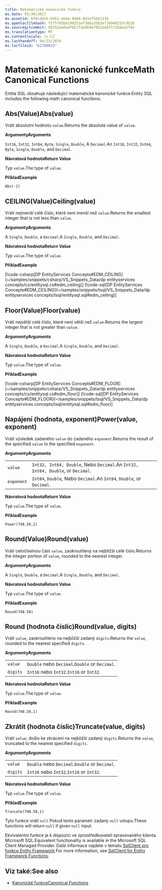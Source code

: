 ```yaml
---
title: Matematické kanonické funkce
ms.date: 03/30/2017
ms.assetid: 6f6cddc6-b561-4ebe-84b6-841ef5b4113b
ms.openlocfilehash: f575785bb198251ef50ba3563e736946253c9526
ms.sourcegitcommit: 9b552addadfb57fab0b9e7852ed4f1f1b8a42f8e
ms.translationtype: MT
ms.contentlocale: cs-CZ
ms.lasthandoff: 04/23/2019
ms.locfileid: "61760633"
---
```

# <a name="math-canonical-functions"></a><span data-ttu-id="9643f-102">Matematické kanonické funkce</span><span class="sxs-lookup"><span data-stu-id="9643f-102">Math Canonical Functions</span></span>

<span data-ttu-id="9643f-103">Entita SQL obsahuje následující matematické kanonické funkce:</span><span class="sxs-lookup"><span data-stu-id="9643f-103">Entity SQL includes the following math canonical functions:</span></span>
  
## <a name="absvalue"></a><span data-ttu-id="9643f-104">Abs(Value)</span><span class="sxs-lookup"><span data-stu-id="9643f-104">Abs(value)</span></span>

<span data-ttu-id="9643f-105">Vrátí absolutní hodnotu `value`.</span><span class="sxs-lookup"><span data-stu-id="9643f-105">Returns the absolute value of `value`.</span></span>

<span data-ttu-id="9643f-106">**Argumenty**</span><span class="sxs-lookup"><span data-stu-id="9643f-106">**Arguments**</span></span>

<span data-ttu-id="9643f-107">`Int16`, `Int32`, `Int64`, `Byte`, `Single`, `Double`, A `Decimal`.</span><span class="sxs-lookup"><span data-stu-id="9643f-107">An `Int16`, `Int32`, `Int64`, `Byte`, `Single`, `Double`, and `Decimal`.</span></span>

<span data-ttu-id="9643f-108">**Návratová hodnota**</span><span class="sxs-lookup"><span data-stu-id="9643f-108">**Return Value**</span></span>

<span data-ttu-id="9643f-109">Typ `value`.</span><span class="sxs-lookup"><span data-stu-id="9643f-109">The type of `value`.</span></span>

<span data-ttu-id="9643f-110">**Příklad**</span><span class="sxs-lookup"><span data-stu-id="9643f-110">**Example**</span></span>

`Abs(-2)`

## <a name="ceilingvalue"></a><span data-ttu-id="9643f-111">CEILING(Value)</span><span class="sxs-lookup"><span data-stu-id="9643f-111">Ceiling(value)</span></span>

<span data-ttu-id="9643f-112">Vrátí nejmenší celé číslo, které není menší než `value`.</span><span class="sxs-lookup"><span data-stu-id="9643f-112">Returns the smallest integer that is not less than `value`.</span></span>

<span data-ttu-id="9643f-113">**Argumenty**</span><span class="sxs-lookup"><span data-stu-id="9643f-113">**Arguments**</span></span>

<span data-ttu-id="9643f-114">A `Single`, `Double`, a `Decimal`.</span><span class="sxs-lookup"><span data-stu-id="9643f-114">A `Single`, `Double`, and `Decimal`.</span></span>

<span data-ttu-id="9643f-115">**Návratová hodnota**</span><span class="sxs-lookup"><span data-stu-id="9643f-115">**Return Value**</span></span>

<span data-ttu-id="9643f-116">Typ `value`.</span><span class="sxs-lookup"><span data-stu-id="9643f-116">The type of `value`.</span></span>

<span data-ttu-id="9643f-117">**Příklad**</span><span class="sxs-lookup"><span data-stu-id="9643f-117">**Example**</span></span>

[!code-csharp[DP EntityServices Concepts#EDM_CEILING](~/samples/snippets/csharp/VS_Snippets_Data/dp entityservices concepts/cs/entitysql.cs#edm_ceiling)]
[!code-sql[DP EntityServices Concepts#EDM_CEILING](~/samples/snippets/tsql/VS_Snippets_Data/dp entityservices concepts/tsql/entitysql.sql#edm_ceiling)]

## <a name="floorvalue"></a><span data-ttu-id="9643f-118">Floor(Value)</span><span class="sxs-lookup"><span data-stu-id="9643f-118">Floor(value)</span></span>

<span data-ttu-id="9643f-119">Vrátí největší celé číslo, které není větší než `value`.</span><span class="sxs-lookup"><span data-stu-id="9643f-119">Returns the largest integer that is not greater than `value`.</span></span>

<span data-ttu-id="9643f-120">**Argumenty**</span><span class="sxs-lookup"><span data-stu-id="9643f-120">**Arguments**</span></span>

<span data-ttu-id="9643f-121">A `Single`, `Double`, a `Decimal`.</span><span class="sxs-lookup"><span data-stu-id="9643f-121">A `Single`, `Double`, and `Decimal`.</span></span>

<span data-ttu-id="9643f-122">**Návratová hodnota**</span><span class="sxs-lookup"><span data-stu-id="9643f-122">**Return Value**</span></span>

<span data-ttu-id="9643f-123">Typ `value`.</span><span class="sxs-lookup"><span data-stu-id="9643f-123">The type of `value`.</span></span>

<span data-ttu-id="9643f-124">**Příklad**</span><span class="sxs-lookup"><span data-stu-id="9643f-124">**Example**</span></span>

[!code-csharp[DP EntityServices Concepts#EDM_FLOOR](~/samples/snippets/csharp/VS_Snippets_Data/dp entityservices concepts/cs/entitysql.cs#edm_floor)]
[!code-sql[DP EntityServices Concepts#EDM_FLOOR](~/samples/snippets/tsql/VS_Snippets_Data/dp entityservices concepts/tsql/entitysql.sql#edm_floor)]

## <a name="powervalue-exponent"></a><span data-ttu-id="9643f-125">Napájení (hodnota, exponent)</span><span class="sxs-lookup"><span data-stu-id="9643f-125">Power(value, exponent)</span></span>

<span data-ttu-id="9643f-126">Vrátí výsledek zadaného `value` do zadaného `exponent`.</span><span class="sxs-lookup"><span data-stu-id="9643f-126">Returns the result of the specified `value` to the specified `exponent`.</span></span>

<span data-ttu-id="9643f-127">**Argumenty**</span><span class="sxs-lookup"><span data-stu-id="9643f-127">**Arguments**</span></span>

|  |  |
|--|--|
|`value` | <span data-ttu-id="9643f-128">`Int32, Int64, Double`, Nebo `Decimal`.</span><span class="sxs-lookup"><span data-stu-id="9643f-128">An `Int32, Int64, Double`, or `Decimal`.</span></span> |
|`exponent` | <span data-ttu-id="9643f-129">`Int64`, `Double`, Nebo `Decimal`.</span><span class="sxs-lookup"><span data-stu-id="9643f-129">An `Int64`, `Double`, or `Decimal`.</span></span> |

<span data-ttu-id="9643f-130">**Návratová hodnota**</span><span class="sxs-lookup"><span data-stu-id="9643f-130">**Return Value**</span></span>

<span data-ttu-id="9643f-131">Typ `value`.</span><span class="sxs-lookup"><span data-stu-id="9643f-131">The type of `value`.</span></span>

<span data-ttu-id="9643f-132">**Příklad**</span><span class="sxs-lookup"><span data-stu-id="9643f-132">**Example**</span></span>

`Power(748.58,2)`

## <a name="roundvalue"></a><span data-ttu-id="9643f-133">Round(Value)</span><span class="sxs-lookup"><span data-stu-id="9643f-133">Round(value)</span></span>

<span data-ttu-id="9643f-134">Vrátí celočíselnou část `value`, zaokrouhlený na nejbližší celé číslo.</span><span class="sxs-lookup"><span data-stu-id="9643f-134">Returns the integer portion of `value`, rounded to the nearest integer.</span></span>

<span data-ttu-id="9643f-135">**Argumenty**</span><span class="sxs-lookup"><span data-stu-id="9643f-135">**Arguments**</span></span>

<span data-ttu-id="9643f-136">A `Single`, `Double`, a `Decimal`.</span><span class="sxs-lookup"><span data-stu-id="9643f-136">A `Single`, `Double`, and `Decimal`.</span></span>

<span data-ttu-id="9643f-137">**Návratová hodnota**</span><span class="sxs-lookup"><span data-stu-id="9643f-137">**Return Value**</span></span>

<span data-ttu-id="9643f-138">Typ `value`.</span><span class="sxs-lookup"><span data-stu-id="9643f-138">The type of `value`.</span></span>

<span data-ttu-id="9643f-139">**Příklad**</span><span class="sxs-lookup"><span data-stu-id="9643f-139">**Example**</span></span>

`Round(748.58)`

## <a name="roundvalue-digits"></a><span data-ttu-id="9643f-140">Round (hodnota číslic)</span><span class="sxs-lookup"><span data-stu-id="9643f-140">Round(value, digits)</span></span>

<span data-ttu-id="9643f-141">Vrátí `value`, zaokrouhleno na nejbližší zadaný `digits`.</span><span class="sxs-lookup"><span data-stu-id="9643f-141">Returns the `value`, rounded to the nearest specified `digits`.</span></span>

<span data-ttu-id="9643f-142">**Argumenty**</span><span class="sxs-lookup"><span data-stu-id="9643f-142">**Arguments**</span></span>

|  |  |
|--|--|
|`value`|<span data-ttu-id="9643f-143">`Double` nebo `Decimal`.</span><span class="sxs-lookup"><span data-stu-id="9643f-143">`Double` or `Decimal`.</span></span>|
|`digits`|<span data-ttu-id="9643f-144">`Int16` nebo `Int32`.</span><span class="sxs-lookup"><span data-stu-id="9643f-144">`Int16` or `Int32`.</span></span>|

<span data-ttu-id="9643f-145">**Návratová hodnota**</span><span class="sxs-lookup"><span data-stu-id="9643f-145">**Return Value**</span></span>

<span data-ttu-id="9643f-146">Typ `value`.</span><span class="sxs-lookup"><span data-stu-id="9643f-146">The type of `value`.</span></span>

<span data-ttu-id="9643f-147">**Příklad**</span><span class="sxs-lookup"><span data-stu-id="9643f-147">**Example**</span></span>

`Round(748.58,1)`

## <a name="truncatevalue-digits"></a><span data-ttu-id="9643f-148">Zkrátit (hodnota číslic)</span><span class="sxs-lookup"><span data-stu-id="9643f-148">Truncate(value, digits)</span></span>

<span data-ttu-id="9643f-149">Vrátí `value`, došlo ke zkrácení na nejbližší zadaný `digits`.</span><span class="sxs-lookup"><span data-stu-id="9643f-149">Returns the `value`, truncated to the nearest specified `digits`.</span></span>

<span data-ttu-id="9643f-150">**Argumenty**</span><span class="sxs-lookup"><span data-stu-id="9643f-150">**Arguments**</span></span>

|  |  |
|--|--|
|`value`|<span data-ttu-id="9643f-151">`Double` nebo `Decimal`.</span><span class="sxs-lookup"><span data-stu-id="9643f-151">`Double` or `Decimal`.</span></span>|
|`digits`|<span data-ttu-id="9643f-152">`Int16` nebo `Int32`.</span><span class="sxs-lookup"><span data-stu-id="9643f-152">`Int16` or `Int32`.</span></span>|

<span data-ttu-id="9643f-153">**Návratová hodnota**</span><span class="sxs-lookup"><span data-stu-id="9643f-153">**Return Value**</span></span>

<span data-ttu-id="9643f-154">Typ `value`.</span><span class="sxs-lookup"><span data-stu-id="9643f-154">The type of `value`.</span></span>

<span data-ttu-id="9643f-155">**Příklad**</span><span class="sxs-lookup"><span data-stu-id="9643f-155">**Example**</span></span>

`Truncate(748.58,1)`  
  
 <span data-ttu-id="9643f-156">Tyto funkce vrátí `null` Pokud tento parametr zadaný `null` vstupu.</span><span class="sxs-lookup"><span data-stu-id="9643f-156">These functions will return `null` if given `null` input.</span></span>  
  
 <span data-ttu-id="9643f-157">Ekvivalentní funkce je k dispozici ve zprostředkovateli spravovaného klienta Microsoft SQL.</span><span class="sxs-lookup"><span data-stu-id="9643f-157">Equivalent functionality is available in the Microsoft SQL Client Managed Provider.</span></span> <span data-ttu-id="9643f-158">Další informace najdete v tématu [SqlClient pro funkce Entity Framework](../../../../../../docs/framework/data/adonet/ef/sqlclient-for-ef-functions.md).</span><span class="sxs-lookup"><span data-stu-id="9643f-158">For more information, see [SqlClient for Entity Framework Functions](../../../../../../docs/framework/data/adonet/ef/sqlclient-for-ef-functions.md).</span></span>  
  
## <a name="see-also"></a><span data-ttu-id="9643f-159">Viz také:</span><span class="sxs-lookup"><span data-stu-id="9643f-159">See also</span></span>

- [<span data-ttu-id="9643f-160">Kanonické funkce</span><span class="sxs-lookup"><span data-stu-id="9643f-160">Canonical Functions</span></span>](../../../../../../docs/framework/data/adonet/ef/language-reference/canonical-functions.md)
